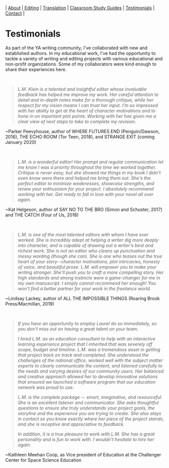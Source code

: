 
| [About](index.md) | [Editing](editing.md) | [Translation](translation.md) | [Classroom Study Guides](education.md) | [Testimonials](testimonials.md) | [Contact](contact.md) |


# Testimonials
As part of the YA writing community, I've collaborated with new and established authors. In my educational work, I've had the opportunity to tackle a variety of writing and editing projects with various educational and non-profit organizations. Some of my collaborators were kind enough to share their experiences here.

<br/>

> _L.M. Klein is a talented and insightful editor whose invaluable feedback has helped me improve my work. Her careful attention to detail and in-depth notes make for a thorough critique, while her respect for my vision means I can trust her input. I’m so impressed with her ability to get at the heart of character motivations and to hone in on important plot points. Working with her has given me a clear view of next steps to take to complete my revision._ 

~Parker Peevyhouse, author of WHERE FUTURES END (Penguin/Dawson, 2016), THE ECHO ROOM (Tor Teen, 2018), and STRANGE EXIT (coming January 2020)


<br/>

> _L.M. is a wonderful editor! Her prompt and regular communication let me know I was a priority throughout the time we worked together. Critique is never easy, but she showed me things in my book I didn't even know were there and helped me bring them out. She's the perfect editor to minimize weaknesses, showcase strengths, and renew your enthusiasm for your project. I absolutely recommend working with her. Get ready to fall in love with your novel all over again._ 

~Kat Helgeson, author of SAY NO TO THE BRO (Simon and Schuster, 2017) and THE CATCH (Four of Us, 2018)


<br/>

> _L.M. is one of the most talented editors with whom I have ever worked. She is incredibly adept at helping a writer dig more deeply into character, and is capable of drawing out a writer's best and richest work. She is not an editor who cleans up punctuation and messy wording (though she can). She is one who teases out the true heart of your story--character motivations, plot intricacies, honesty of voice, and beautiful prose. L.M. will empower you to make your writing stronger. She'll push you to craft a more compelling story. Her high standards and strong instincts were a game-changer for me in my own manuscript. I simply cannot recommend her enough! You won't find a better partner for your work in the freelance world._ 

~Lindsay Lackey, author of ALL THE IMPOSSIBLE THINGS (Roaring Brook Press/Macmillan, 2019)


<br/>

> _If you have an opportunity to employ Laurel do so immediately, so you don’t miss out on having a great talent on your team._
> 
> _I hired L.M. as an education consultant to help with an interactive learning experience project that I inherited that was severely off scope, budget and timeline. L.M. was a tremendous asset in getting that project back on track and completed. She understood the challenges of the national office, worked well with the subject matter experts to clearly communicate the content, and listened carefully to the needs and varying desires of our community users. Her balanced and creative approach allowed her to develop innovative solutions that ensured we launched a software program that our education network was proud to use._
> 
> _L.M. is the complete package -- smart, imaginative, and resourceful. She is an excellent listener and communicator. She asks thoughtful questions to ensure she truly understands your project goals, the storyline and the experience you are trying to create. She also stays in contact so you know exactly where her piece of the project stands, and she is receptive and appreciative to feedback._
> 
> _In addition, it is a true pleasure to work with L.M. She has a great personality and is fun to work with. I wouldn’t hesitate to hire her again._  

~Kathleen Meehan Coop, as Vice president of Education at the Challenger Center for Space Science Education

